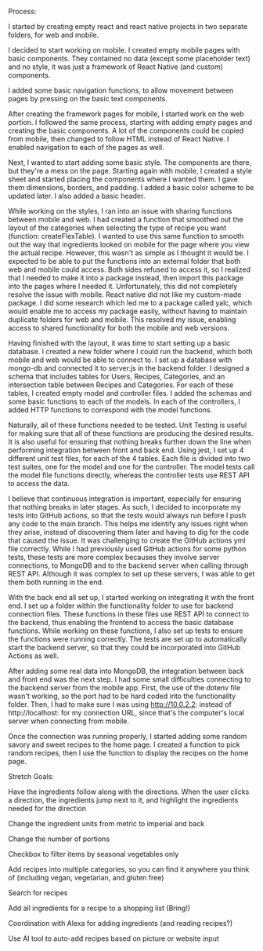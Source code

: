 Process:

I started by creating empty react and react native projects in two separate folders, for web and mobile.

I decided to start working on mobile. I created empty mobile pages with basic components. They contained no data (except some placeholder text) and no style, it was just a framework of React Native (and custom) components.

I added some basic navigation functions, to allow movement between pages by pressing on the basic text components.


After creating the framework pages for mobile, I started work on the web portion. I followed the same process, starting with adding empty pages and creating the basic components. A lot of the components could be copied from mobile, then changed to follow HTML instead of React Native. I enabled navigation to each of the pages as well.


Next, I wanted to start adding some basic style. The components are there, but they're a mess on the page. Starting again with mobile, I created a style sheet and started placing the components where I wanted them. I gave them dimensions, borders, and padding. I added a basic color scheme to be updated later. I also added a basic header.


While working on the styles, I ran into an issue with sharing functions between mobile and web. I had created a function that smoothed out the layout of the categories when selecting the type of recipe you want (function: createFlexTable). I wanted to use this same function to smooth out the way that ingredients looked on mobile for the page where you view the actual recipe. However, this wasn't as simple as I thought it would be. I expected to be able to put the functions into an external folder that both web and mobile could access. Both sides refused to access it, so I realized that I needed to make it into a package instead, then import this package into the pages where I needed it. Unfortunately, this did not completely resolve the issue with mobile. React native did not like my custom-made package. I did some research which led me to a package called yalc, which would enable me to access my package easily, without having to maintain duplicate folders for web and mobile. This resolved my issue, enabling access to shared functionality for both the mobile and web versions.


Having finished with the layout, it was time to start setting up a basic database. I created a new folder where I could run the backend, which both mobile and web would be able to connect to. I set up a database with mongo-db and connected it to server.js in the backend folder. I designed a schema that includes tables for Users, Recipes, Categories, and an intersection table between Recipes and Categories. For each of these tables, I created empty model and controller files. I added the schemas and some basic functions to each of the models. In each of the controllers, I added HTTP functions to correspond with the model functions. 


Naturally, all of these functions needed to be tested. Unit Testing is useful for making sure that all of these functions are producing the desired results. It is also useful for ensuring that nothing breaks further down the line when performing integration between front and back end. Using jest, I set up 4 different unit test files, for each of the 4 tables. Each file is divided into two test suites, one for the model and one for the controller. The model tests call the model file functions directly, whereas the controller tests use REST API to access the data.


I believe that continuous integration is important, especially for ensuring that nothing breaks in later stages. As such, I decided to incorporate my tests into GitHub actions, so that the tests would always run before I push any code to the main branch. This helps me identify any issues right when they arise, instead of discovering them later and having to dig for the code that caused the issue. It was challenging to create the GitHub actions yml file correctly. While I had previously used GitHub actions for some python tests, these tests are more complex becauses they involve server connections, to MongoDB and to the backend server when calling through REST API. Although it was complex to set up these servers, I was able to get them both running in the end. 


With the back end all set up, I started working on integrating it with the front end. I set up a folder within the functionality folder to use for backend connection files. These functions in these files use REST API to connect to the backend, thus enabling the frontend to access the basic database functions. While working on these functions, I also set up tests to ensure the functions were running correctly. The tests are set up to automatically start the backend server, so that they could be incorporated into GitHub Actions as well.


After adding some real data into MongoDB, the integration between back and front end was the next step. I had some small difficulties connecting to the backend server from the mobile app. First, the use of the dotenv file wasn't working, so the port had to be hard coded into the functionality folder. Then, I had to make sure I was using http://10.0.2.2: instead of http://localhost: for my connection URL, since that's the computer's local server when connecting from mobile.


Once the connection was running properly, I started adding some random savory and sweet recipes to the home page. I created a function to pick random recipes, then I use the function to display the recipes on the home page.




Stretch Goals:

Have the ingredients follow along with the directions. When the user clicks a direction, the ingredients jump next to it, and highlight the ingredients needed for the direction

Change the ingredient units from metric to imperial and back

Change the number of portions

Checkbox to filter items by seasonal vegetables only 

Add recipes into multiple categories, so you can find it anywhere you think of (including vegan, vegetarian, and gluten free)

Search for recipes

Add all ingredients for a recipe to a shopping list (Bring!)

Coordination with Alexa for adding ingredients (and reading recipes?)

Use AI tool to auto-add recipes based on picture or website input
